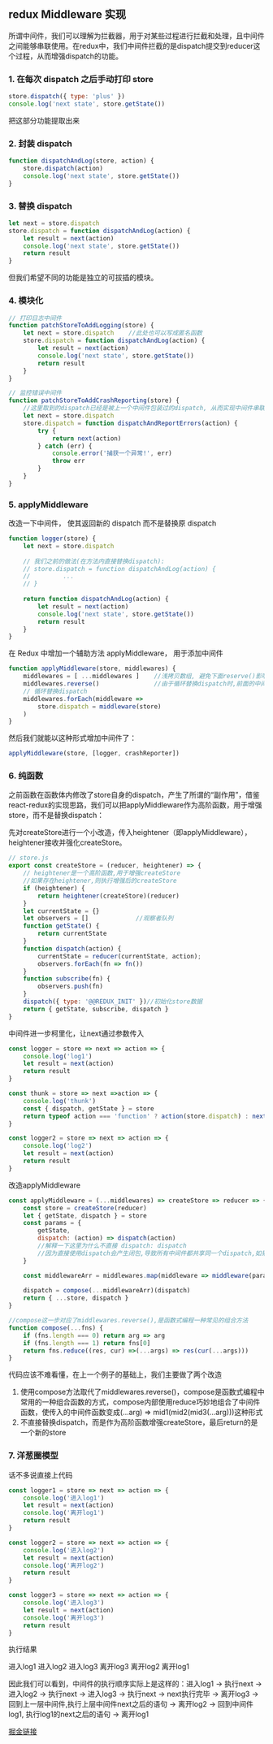 ## redux Middleware 实现
所谓中间件，我们可以理解为拦截器，用于对某些过程进行拦截和处理，且中间件之间能够串联使用。在redux中，我们中间件拦截的是dispatch提交到reducer这个过程，从而增强dispatch的功能。

### 1. 在每次 dispatch 之后手动打印 store
```js
store.dispatch({ type: 'plus' })
console.log('next state', store.getState())
```
把这部分功能提取出来

### 2. 封装 dispatch
```js
function dispatchAndLog(store, action) {    
    store.dispatch(action)    
    console.log('next state', store.getState())
}
```

### 3. 替换 dispatch
```js
let next = store.dispatch
store.dispatch = function dispatchAndLog(action) {  
    let result = next(action)  
    console.log('next state', store.getState())  
    return result
}
```
但我们希望不同的功能是独立的可拔插的模块。

### 4. 模块化
```js
// 打印日志中间件
function patchStoreToAddLogging(store) {    
    let next = store.dispatch    //此处也可以写成匿名函数    
    store.dispatch = function dispatchAndLog(action) {      
        let result = next(action)      
        console.log('next state', store.getState())      
        return result    
    }
}  

// 监控错误中间件
function patchStoreToAddCrashReporting(store) {    
    //这里取到的dispatch已经是被上一个中间件包装过的dispatch, 从而实现中间件串联    
    let next = store.dispatch    
    store.dispatch = function dispatchAndReportErrors(action) {        
        try {            
            return next(action)        
        } catch (err) {            
            console.error('捕获一个异常!', err)            
            throw err        
        }    
    }
}
```

### 5. applyMiddleware
改造一下中间件， 使其返回新的 dispatch 而不是替换原 dispatch
```js
function logger(store) {    
    let next = store.dispatch     
 
    // 我们之前的做法(在方法内直接替换dispatch):    
    // store.dispatch = function dispatchAndLog(action) {    
    //         ...    
    // }    
  
    return function dispatchAndLog(action) {        
        let result = next(action)        
        console.log('next state', store.getState())        
        return result    
    }
}
```
在 Redux 中增加一个辅助方法 applyMiddleware， 用于添加中间件
```js
function applyMiddleware(store, middlewares) {    
    middlewares = [ ...middlewares ]    //浅拷贝数组, 避免下面reserve()影响原数组    
    middlewares.reverse()               //由于循环替换dispatch时,前面的中间件在最里层,因此需要翻转数组才能保证中间件的调用顺序      
    // 循环替换dispatch   
    middlewares.forEach(middleware =>      
        store.dispatch = middleware(store)    
    )
}
```
然后我们就能以这种形式增加中间件了：
```js
applyMiddleware(store, [logger, crashReporter])
```

### 6. 纯函数
之前函数在函数体内修改了store自身的dispatch，产生了所谓的“副作用”，借鉴react-redux的实现思路，我们可以把applyMiddleware作为高阶函数，用于增强store，而不是替换dispatch：

先对createStore进行一个小改造，传入heightener（即applyMiddleware），heightener接收并强化createStore。
```js
// store.js
export const createStore = (reducer, heightener) => {    
    // heightener是一个高阶函数,用于增强createStore    
    //如果存在heightener,则执行增强后的createStore    
    if (heightener) {        
        return heightener(createStore)(reducer)    
    }        
    let currentState = {}    
    let observers = []             //观察者队列    
    function getState() {        
        return currentState    
    }    
    function dispatch(action) {        
        currentState = reducer(currentState, action);        
        observers.forEach(fn => fn())    
    }    
    function subscribe(fn) {        
        observers.push(fn)    
    }    
    dispatch({ type: '@@REDUX_INIT' })//初始化store数据    
    return { getState, subscribe, dispatch }
}
```

中间件进一步柯里化，让next通过参数传入
```js
const logger = store => next => action => {    
    console.log('log1')    
    let result = next(action)    
    return result
}

const thunk = store => next =>action => {
    console.log('thunk')    
    const { dispatch, getState } = store    
    return typeof action === 'function' ? action(store.dispatch) : next(action)
}

const logger2 = store => next => action => {    
    console.log('log2')    
    let result = next(action)    
    return result
}
```

改造applyMiddleware
```js
const applyMiddleware = (...middlewares) => createStore => reducer => {    
    const store = createStore(reducer)    
    let { getState, dispatch } = store    
    const params = {      
        getState,      
        dispatch: (action) => dispatch(action)      
        //解释一下这里为什么不直接 dispatch: dispatch      
        //因为直接使用dispatch会产生闭包,导致所有中间件都共享同一个dispatch,如果有中间件修改了dispatch或者进行异步dispatch就可能出错    
    }    

    const middlewareArr = middlewares.map(middleware => middleware(params)) 
   
    dispatch = compose(...middlewareArr)(dispatch)    
    return { ...store, dispatch }
}

//compose这一步对应了middlewares.reverse(),是函数式编程一种常见的组合方法
function compose(...fns) {
    if (fns.length === 0) return arg => arg    
    if (fns.length === 1) return fns[0]    
    return fns.reduce((res, cur) =>(...args) => res(cur(...args)))
}
```
代码应该不难看懂，在上一个例子的基础上，我们主要做了两个改造

1. 使用compose方法取代了middlewares.reverse()，compose是函数式编程中常用的一种组合函数的方式，compose内部使用reduce巧妙地组合了中间件函数，使传入的中间件函数变成(...arg) => mid1(mid2(mid3(...arg)))这种形式
2. 不直接替换dispatch，而是作为高阶函数增强createStore，最后return的是一个新的store

### 7. 洋葱圈模型
话不多说直接上代码
```js
const logger1 = store => next => action => {    
    console.log('进入log1')    
    let result = next(action)    
    console.log('离开log1')    
    return result
}

const logger2 = store => next => action => {    
    console.log('进入log2')    
    let result = next(action)    
    console.log('离开log2')    
    return result
}

const logger3 = store => next => action => {    
    console.log('进入log3')    
    let result = next(action)    
    console.log('离开log3')    
    return result
}
```
执行结果

进入log1
进入log2
进入log3
离开log3
离开log2
离开log1

因此我们可以看到，中间件的执行顺序实际上是这样的：进入log1 -> 执行next -> 进入log2 -> 执行next -> 进入log3 -> 执行next -> next执行完毕 -> 离开log3 -> 回到上一层中间件,执行上层中间件next之后的语句 -> 离开log2 -> 回到中间件log1, 执行log1的next之后的语句 -> 离开log1

[掘金链接](https://juejin.cn/post/6844904036013965325#heading-0)
